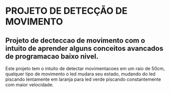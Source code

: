 <h1>PROJETO DE DETECÇÃO DE MOVIMENTO</h1>
<h2>Projeto de decteccao de movimento com o intuito de aprender alguns conceitos avancados de programacao baixo nivel.</h2>
<p>Este projeto tem o intuito de detectar movimentacoes em um raio de 50cm, qualquer tipo de movimento o led mudara seu estado, mudando do led piscando lentamente em laranja para led verde piscando constantemente com maior velocidade.</p>
